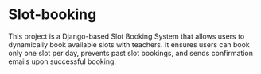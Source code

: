 # Slot-booking
 This project is a Django-based Slot Booking System that allows users to dynamically book available slots with teachers. It ensures users can book only one slot per day, prevents past slot bookings, and sends confirmation emails upon successful booking.
